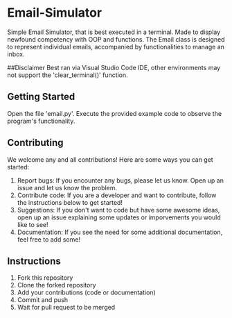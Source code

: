 # Email-Simulator
Simple Email Simulator, that is best executed in a terminal. Made to display newfound competency with OOP and functions. The Email class is designed to represent individual emails, accompanied by functionalities to manage an inbox.

##Disclaimer
Best ran via Visual Studio Code IDE, other environments may not support the 'clear_terminal()' function.

## Getting Started 
Open the file 'email.py'.
Execute the provided example code to observe the program's functionality.

## Contributing
We welcome any and all contributions! Here are some ways you can get started:
1. Report bugs: If you encounter any bugs, please let us know. Open up an issue and let us know the problem.
2. Contribute code: If you are a developer and want to contribute, follow the instructions below to get started!
3. Suggestions: If you don't want to code but have some awesome ideas, open up an issue explaining some updates or imporvements you would like to see!
4. Documentation: If you see the need for some additional documentation, feel free to add some!

## Instructions
1. Fork this repository
2. Clone the forked repository
3. Add your contributions (code or documentation)
4. Commit and push
5. Wait for pull request to be merged

